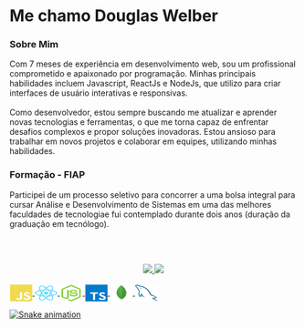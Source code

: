 # Me chamo Douglas Welber

### Sobre Mim
Com 7 meses de experiência em desenvolvimento web, sou um profissional comprometido e
apaixonado por programação. Minhas principais habilidades incluem Javascript, ReactJs e NodeJs, que
utilizo para criar interfaces de usuário interativas e responsivas. <br/> <br/>
Como desenvolvedor, estou sempre buscando me atualizar e aprender novas tecnologias e
ferramentas, o que me torna capaz de enfrentar desafios complexos e propor soluções inovadoras.
Estou ansioso para trabalhar em novos projetos e colaborar em equipes, utilizando minhas habilidades.

### Formação - FIAP
Participei de um processo seletivo para concorrer a uma bolsa integral para cursar Análise e
Desenvolvimento de Sistemas em uma das melhores faculdades de tecnologiae fui contemplado
durante dois anos (duração da graduação em tecnólogo).

<br/> <br/>

<div align="center">
  <a href="https://github.com/doguebart">
  <img height="180em" src="https://github-readme-stats.vercel.app/api?username=doguebart&show_icons=true&theme=dark&include_all_commits=true&count_private=true"/>
  <img height="180em" src="https://github-readme-stats.vercel.app/api/top-langs/?username=doguebart&layout=compact&langs_count=7&theme=dark"/>
</div>

<div style="display: inline_block"><br>
  <img align="center" alt="dodo-Js" height="30" width="40" src="https://raw.githubusercontent.com/devicons/devicon/master/icons/javascript/javascript-plain.svg">
  <img align="center" alt="dodo-React" height="30" width="40" src="https://raw.githubusercontent.com/devicons/devicon/master/icons/react/react-original.svg">
  <img align="center" alt="dodo-Node.js" height="30" width="40" src="https://raw.githubusercontent.com/devicons/devicon/master/icons/nodejs/nodejs-original.svg">
  <img align="center" alt="dodo-Ts" height="30" width="40" src="https://raw.githubusercontent.com/devicons/devicon/master/icons/typescript/typescript-plain.svg">
  <img align="center" alt="dodo-MongoDB" height="30" width="40" src="https://raw.githubusercontent.com/devicons/devicon/master/icons/mongodb/mongodb-original.svg">
  <img align="center" alt="dodo-MySQL" height="30" width="40" src="https://raw.githubusercontent.com/devicons/devicon/master/icons/mysql/mysql-original.svg">
  
   ![Snake animation](https://github.com/doguebart/doguebart/blob/output/github-contribution-grid-snake.svg)
</div>
